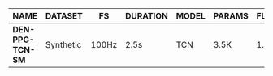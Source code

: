 | NAME                | DATASET           | FS    | DURATION | MODEL          | PARAMS | FLOPS   | METRIC      |
| ------------------- | ----------------- | ----- | -------- | -------------- | ------ | ------- | ----------- |
| __DEN-PPG-TCN-SM__  | Synthetic         | 100Hz | 2.5s     | TCN            | 3.5K   | 1.1M    | 92.1% COS   |
